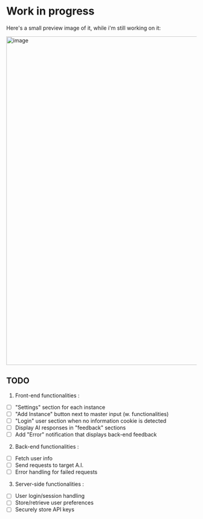 # Work in progress

Here's a small preview image of it, while i'm still working on it:

<img width="1534" height="868" alt="image" src="https://github.com/user-attachments/assets/e2f00792-1c3a-4c13-b2b9-4b303a8bb5da" />

## TODO

1. Front-end functionalities :
- [ ] "Settings" section for each instance
- [ ] "Add Instance" button next to master input (w. functionalities)
- [ ] "Login" user section when no information cookie is detected  
- [ ] Display AI responses in "feedback" sections
- [ ] Add "Error" notification that displays back-end feedback
2. Back-end functionalities :
- [ ] Fetch user info
- [ ] Send requests to target A.I.
- [ ] Error handling for failed requests
3. Server-side functionalities :
- [ ] User login/session handling
- [ ] Store/retrieve user preferences
- [ ] Securely store API keys
